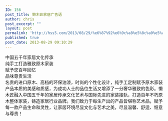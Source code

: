 ```yaml
---
ID: 156
post_title: 懒木匠家居广告语
author: chris
post_excerpt: ""
layout: post
permalink: 'http://hss5.com/2013/08/29/%e6%87%92%e6%9c%a8%e5%8c%a0%e5%ae%b6%e5%b1%85%e5%b9%bf%e5%91%8a%e8%af%ad/'
published: true
post_date: 2013-08-29 09:10:29
---
```

<p>中国五千年家居文化传承<br>纯手工打造雅致原木家装 <br>赋予您百年回忆<br>品味尊贵生活 <br>名贵的进口原木、高档的环保油漆，时尚的个性化设计，纯手工定制赋予原木家装产品本质的美感和质感，为成功人士的品位生活又增添了一分奢华雅致的色彩。懒木匠融入中国五千年的家居传承文化艺术与国际先进的家装接轨，打造百年不朽原木整体家装，铸造家居行业品牌。我们致力于每生产出的产品皆堪称艺术品，赋予每一款产品生命和灵性，让家居环境尽显文化与艺术之美，尽显温馨、舒适、惬意与尊贵！</p>